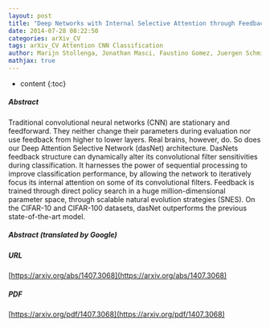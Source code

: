 ```yaml
---
layout: post
title: "Deep Networks with Internal Selective Attention through Feedback Connections"
date: 2014-07-28 08:22:50
categories: arXiv_CV
tags: arXiv_CV Attention CNN Classification
author: Marijn Stollenga, Jonathan Masci, Faustino Gomez, Juergen Schmidhuber
mathjax: true
---
```


* content
{:toc}

##### Abstract
Traditional convolutional neural networks (CNN) are stationary and feedforward. They neither change their parameters during evaluation nor use feedback from higher to lower layers. Real brains, however, do. So does our Deep Attention Selective Network (dasNet) architecture. DasNets feedback structure can dynamically alter its convolutional filter sensitivities during classification. It harnesses the power of sequential processing to improve classification performance, by allowing the network to iteratively focus its internal attention on some of its convolutional filters. Feedback is trained through direct policy search in a huge million-dimensional parameter space, through scalable natural evolution strategies (SNES). On the CIFAR-10 and CIFAR-100 datasets, dasNet outperforms the previous state-of-the-art model.

##### Abstract (translated by Google)


##### URL
[https://arxiv.org/abs/1407.3068](https://arxiv.org/abs/1407.3068)

##### PDF
[https://arxiv.org/pdf/1407.3068](https://arxiv.org/pdf/1407.3068)

